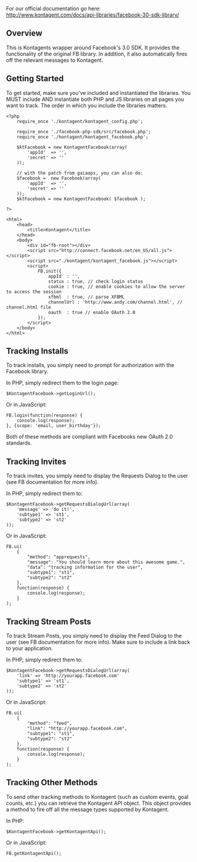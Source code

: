 For our official documentation go here: http://www.kontagent.com/docs/api-libraries/facebook-30-sdk-library/

Overview
-----------------

This is Kontagents wrapper around Facebook's 3.0 SDK. It provides the functionality of the original FB library. In addition, it also automatically fires off the relevant messages to Kontagent.

Getting Started
-----------------

To get started, make sure you've included and instantiated the libraries. You MUST include AND instantiate both PHP and JS libraries on all pages you want to track. The order in which you include the libraries matters.

    <?php
        require_once './kontagent/kontagent_config.php';

        require_once './facebook-php-sdk/src/facebook.php';
        require_once './kontagent/kontagent_facebook.php';
        
        $ktFacebook = new KontagentFacebook(array(
            'appId'  => '',
            'secret' => ''
        ));
        
        // with the patch from gaiaops, you can also do:
        $facebook =  new Facebook(array(
            'appId'  => '',
            'secret' => ''
        ));
        $ktFacebook = new KontagentFacebook( $facebook );
        
    ?>

    <html>
        <head>
            <title>Kontagent</title>
        </head>
        <body>
            <div id="fb-root"></div>
            <script src="http://connect.facebook.net/en_US/all.js"></script>
            <script src="./kontagent/kontagent_facebook.js"></script>
            <script>
                FB.init({
                    appId  : '',
                    status : true, // check login status
                    cookie : true, // enable cookies to allow the server to access the session
                    xfbml  : true, // parse XFBML
                    channelUrl : 'http://www.andy.com/channel.html', // channel.html file
                    oauth  : true // enable OAuth 2.0
                });
            </script>
        </body>
    </html>

Tracking Installs
-----------------

To track installs, you simply need to prompt for authorization with the Facebook library.

In PHP, simply redirect them to the login page:

    $KontagentFacebook->getLoginUrl();

Or in JavaScript:

    FB.login(function(response) {
        console.log(response);
    }, {scope: 'email, user_birthday'});

Both of these methods are compliant with Facebooks new OAuth 2.0 standards.

Tracking Invites
-----------------

To track invites, you simply need to display the Requests Dialog to the user (see FB documentation for more info).

In PHP, simply redirect them to:

    $KontagentFacebook->getRequestsDialogUrl(array(
        'message' => 'do it!', 
        'subtype1' => 'st1',
        'subtype2' => 'st2'
    ));

Or in JavaScript:

    FB.ui(
        {
            "method": "apprequests", 
            "message": "You should learn more about this awesome game.", 
            "data": "tracking information for the user",
            "subtype1": "st1",
            "subtype2": "st2"
        },
        function(response) {
            console.log(response);
        }
    );

Tracking Stream Posts
-----------------

To track Stream Posts, you simply need to display the Feed Dialog to the user (see FB documentation for more info). Make sure to include a link back to your application.

In PHP, simply redirect them to:

    $KontagentFacebook->getRequestsDialogUrl(array(
        'link' => 'http://yourapp.facebook.com'
        'subtype1' => 'st1',
        'subtype2' => 'st2'
    ));

Or in JavaScript:

    FB.ui(
        {
            "method": "feed", 
            "link": "http://yourapp.facebook.com", 
            "subtype1": "st1",
            "subtype2": "st2"
        },
        function(response) {
            console.log(response);
        }
    );

Tracking Other Methods
-----------------

To send other tracking methods to Kontagent (such as custom events, goal counts, etc.) you can retrieve the Kontagent API object. This object provides a method to fire off all the message types supported by Kontagent.

In PHP:

    $KontagentFacebook->getKontagentApi();

Or in JavaScript:

    FB.getKontagentApi();



